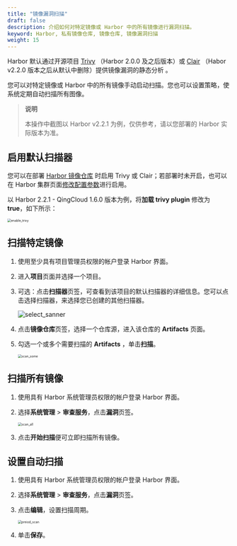 ```yaml
---
title: "镜像漏洞扫描"
draft: false
description: 介绍如何对特定镜像或 Harbor 中的所有镜像进行漏洞扫描。
keyword: Harbor, 私有镜像仓库, 镜像仓库, 镜像漏洞扫描
weight: 15
---
```


Harbor 默认通过开源项目 [Trivy](https://github.com/aquasecurity/trivy) （Harbor 2.0.0 及之后版本）或  [Clair](https://github.com/coreos/clair) （Habor v2.2.0 版本之后从默认中删除）提供镜像漏洞的静态分析 。

您可以对特定镜像或 Harbor 中的所有镜像手动启动扫描。您也可以设置策略，使系统定期自动扫描所有图像。

> **说明**
>
> 本操作中截图以 Harbor v2.2.1 为例，仅供参考，请以您部署的 Harbor 实际版本为准。

## 启用默认扫描器

您可以在部署 [Harbor 镜像仓库](/container/harbor/quickstart/qs10_deploy_harbor/) 时启用 Trivy 或 Clair；若部署时未开启，也可以在 Harbor 集群页面[修改配置参数](../../config_para/modify_para/)进行启用。

以 Harbor 2.2.1 - QingCloud 1.6.0 版本为例，将**加载 trivy plugin** 修改为 **true**，如下所示：

<img src="/container/harbor/_images/man3015_enable_trivy.png" alt="enable_trivy" style="zoom:50%;" />

## 扫描特定镜像

1. 使用至少具有项目管理员权限的帐户登录 Harbor 界面。

2. 进入**项目**页面并选择一个项目。

3. 可选：点击**扫描器**页签，可查看到该项目的默认扫描器的详细信息。您可以点击选择扫描器，来选择您已创建的其他扫描器。

   ![select_sanner](/container/harbor/_images/man3015_select_sanner.png)

4. 点击**镜像仓库**页签，选择一个仓库源，进入该仓库的 **Artifacts** 页面。

5. 勾选一个或多个需要扫描的 **Artifacts** ，单击**扫描**。

   <img src="/container/harbor/_images/man3015_scan_some.png" alt="scan_some" style="zoom:50%;" />

## 扫描所有镜像

1. 使用具有 Harbor 系统管理员权限的帐户登录 Harbor 界面。

2. 选择**系统管理** > **审查服务**，点击**漏洞**页签。

   <img src="/container/harbor/_images/man3015_scan_all.png" alt="scan_all" style="zoom:50%;" />

3. 点击**开始扫描**便可立即扫描所有镜像。

## 设置自动扫描

1. 使用具有 Harbor 系统管理员权限的帐户登录 Harbor 界面。

2. 选择**系统管理** > **审查服务**，点击**漏洞**页签。

3. 点击**编辑**，设置扫描周期。

   <img src="/container/harbor/_images/man3015_preiod_scan.png" alt="preiod_scan" style="zoom:50%;" />

4. 单击**保存**。

